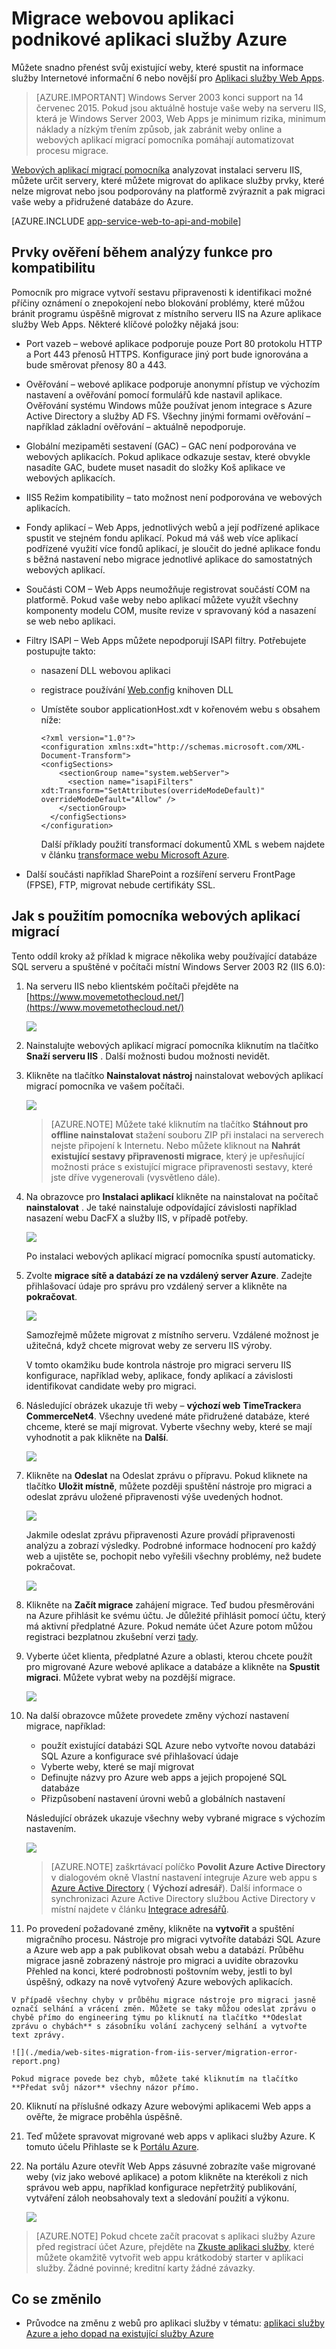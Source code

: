 <properties 
    pageTitle="Migrace webovou aplikaci podnikové aplikaci služby Azure" 
    description="Ukazuje, jak pomocí webových aplikací migrací pomocníka rychle migrovat stávající webů služby IIS do Azure aplikace služby Web Apps" 
    services="app-service" 
    documentationCenter="" 
    authors="cephalin" 
    writer="cephalin" 
    manager="wpickett" 
    editor=""/>

<tags 
    ms.service="app-service" 
    ms.workload="na" 
    ms.tgt_pltfrm="na" 
    ms.devlang="na" 
    ms.topic="article" 
    ms.date="07/01/2016" 
    ms.author="cephalin"/>

# <a name="migrate-an-enterprise-web-app-to-azure-app-service"></a>Migrace webovou aplikaci podnikové aplikaci služby Azure

Můžete snadno přenést svůj existující weby, které spustit na informace služby Internetové informační 6 nebo novější pro [Aplikaci služby Web Apps](http://go.microsoft.com/fwlink/?LinkId=529714). 

>[AZURE.IMPORTANT] Windows Server 2003 konci support na 14 červenec 2015. Pokud jsou aktuálně hostuje vaše weby na serveru IIS, která je Windows Server 2003, Web Apps je minimum rizika, minimum náklady a nízkým třením způsob, jak zabránit weby online a webových aplikací migrací pomocníka pomáhají automatizovat procesu migrace. 

[Webových aplikací migrací pomocníka](https://www.movemetothecloud.net/) analyzovat instalaci serveru IIS, můžete určit servery, které můžete migrovat do aplikace služby prvky, které nelze migrovat nebo jsou podporovány na platformě zvýraznit a pak migraci vaše weby a přidružené databáze do Azure.

[AZURE.INCLUDE [app-service-web-to-api-and-mobile](../../includes/app-service-web-to-api-and-mobile.md)]

## <a name="elements-verified-during-compatibility-analysis"></a>Prvky ověření během analýzy funkce pro kompatibilitu ##
Pomocník pro migrace vytvoří sestavu připravenosti k identifikaci možné příčiny oznámení o znepokojení nebo blokování problémy, které můžou bránit programu úspěšně migrovat z místního serveru IIS na Azure aplikace služby Web Apps. Některé klíčové položky nějaká jsou:

-   Port vazeb – webové aplikace podporuje pouze Port 80 protokolu HTTP a Port 443 přenosů HTTPS. Konfigurace jiný port bude ignorována a bude směrovat přenosy 80 a 443. 
-   Ověřování – webové aplikace podporuje anonymní přístup ve výchozím nastavení a ověřování pomocí formulářů kde nastavil aplikace. Ověřování systému Windows může používat jenom integrace s Azure Active Directory a služby AD FS. Všechny jinými formami ověřování – například základní ověřování – aktuálně nepodporuje. 
-   Globální mezipaměti sestavení (GAC) – GAC není podporována ve webových aplikacích. Pokud aplikace odkazuje sestav, které obvykle nasadíte GAC, budete muset nasadit do složky Koš aplikace ve webových aplikacích. 
-   IIS5 Režim kompatibility – tato možnost není podporována ve webových aplikacích. 
-   Fondy aplikací – Web Apps, jednotlivých webů a její podřízené aplikace spustit ve stejném fondu aplikací. Pokud má váš web více aplikací podřízené využití více fondů aplikací, je sloučit do jedné aplikace fondu s běžná nastavení nebo migrace jednotlivé aplikace do samostatných webových aplikací.
-   Součásti COM – Web Apps neumožňuje registrovat součástí COM na platformě. Pokud vaše weby nebo aplikací můžete využít všechny komponenty modelu COM, musíte revize v spravovaný kód a nasazení se web nebo aplikaci.
-   Filtry ISAPI – Web Apps můžete nepodporují ISAPI filtry. Potřebujete postupujte takto:
    -   nasazení DLL webovou aplikaci 
    -   registrace používání [Web.config](http://www.iis.net/configreference/system.webserver/isapifilters) knihoven DLL
    -   Umístěte soubor applicationHost.xdt v kořenovém webu s obsahem níže:

            <?xml version="1.0"?>
            <configuration xmlns:xdt="http://schemas.microsoft.com/XML-Document-Transform">
            <configSections>
                <sectionGroup name="system.webServer">
                  <section name="isapiFilters" xdt:Transform="SetAttributes(overrideModeDefault)" overrideModeDefault="Allow" />
                </sectionGroup>
              </configSections>
            </configuration>

        Další příklady použití transformací dokumentů XML s webem najdete v článku [transformace webu Microsoft Azure](http://blogs.msdn.com/b/waws/archive/2014/06/17/transform-your-microsoft-azure-web-site.aspx).

-   Další součásti například SharePoint a rozšíření serveru FrontPage (FPSE), FTP, migrovat nebude certifikáty SSL.

## <a name="how-to-use-the-web-apps-migration-assistant"></a>Jak s použitím pomocníka webových aplikací migrací ##
Tento oddíl kroky až příklad k migrace několika weby používající databáze SQL serveru a spuštěné v počítači místní Windows Server 2003 R2 (IIS 6.0):

1.  Na serveru IIS nebo klientském počítači přejděte na [https://www.movemetothecloud.net/](https://www.movemetothecloud.net/) 

    ![](./media/web-sites-migration-from-iis-server/migration-tool-homepage.png)

2.  Nainstalujte webových aplikací migrací pomocníka kliknutím na tlačítko **Snaží serveru IIS** . Další možnosti budou možnosti nevidět. 
4.  Klikněte na tlačítko **Nainstalovat nástroj** nainstalovat webových aplikací migrací pomocníka ve vašem počítači.

    ![](./media/web-sites-migration-from-iis-server/install-page.png)

    >[AZURE.NOTE] Můžete také kliknutím na tlačítko **Stáhnout pro offline nainstalovat** stažení souboru ZIP při instalaci na serverech nejste připojení k Internetu. Nebo můžete kliknout na **Nahrát existující sestavy připravenosti migrace**, který je upřesňující možnosti práce s existující migrace připravenosti sestavy, které jste dříve vygenerovali (vysvětleno dále).

5.  Na obrazovce pro **Instalaci aplikací** klikněte na nainstalovat na počítač **nainstalovat** . Je také nainstaluje odpovídající závislosti například nasazení webu DacFX a služby IIS, v případě potřeby. 

    ![](./media/web-sites-migration-from-iis-server/install-progress.png)

    Po instalaci webových aplikací migrací pomocníka spustí automaticky.
  
6.  Zvolte **migrace sítě a databází ze na vzdálený server Azure**. Zadejte přihlašovací údaje pro správu pro vzdálený server a klikněte na **pokračovat**. 

    ![](./media/web-sites-migration-from-iis-server/migrate-from-remote.png)

    Samozřejmě můžete migrovat z místního serveru. Vzdálené možnost je užitečná, když chcete migrovat weby ze serveru IIS výroby.
 
    V tomto okamžiku bude kontrola nástroje pro migraci serveru IIS konfigurace, například weby, aplikace, fondy aplikací a závislosti identifikovat candidate weby pro migraci. 

8.  Následující obrázek ukazuje tři weby – **výchozí web** **TimeTracker**a **CommerceNet4**. Všechny uvedené máte přidružené databáze, které chceme, které se mají migrovat. Vyberte všechny weby, které se mají vyhodnotit a pak klikněte na **Další**.

    ![](./media/web-sites-migration-from-iis-server/select-migration-candidates.png)
 
9.  Klikněte na **Odeslat** na Odeslat zprávu o přípravu. Pokud kliknete na tlačítko **Uložit místně**, můžete později spuštění nástroje pro migraci a odeslat zprávu uložené připravenosti výše uvedených hodnot.

    ![](./media/web-sites-migration-from-iis-server/upload-readiness-report.png)
 
    Jakmile odeslat zprávu připravenosti Azure provádí připravenosti analýzu a zobrazí výsledky. Podrobné informace hodnocení pro každý web a ujistěte se, pochopit nebo vyřešili všechny problémy, než budete pokračovat. 
 
    ![](./media/web-sites-migration-from-iis-server/readiness-assessment.png)

12. Klikněte na **Začít migrace** zahájení migrace. Teď budou přesměrováni na Azure přihlásit ke svému účtu. Je důležité přihlásit pomocí účtu, který má aktivní předplatné Azure. Pokud nemáte účet Azure potom můžou registraci bezplatnou zkušební verzi [tady](https://azure.microsoft.com/pricing/free-trial/?WT.srch=1&WT.mc_ID=SEM_). 

13. Vyberte účet klienta, předplatné Azure a oblasti, kterou chcete použít pro migrované Azure webové aplikace a databáze a klikněte na **Spustit migraci**. Můžete vybrat weby na pozdější migrace.

    ![](./media/web-sites-migration-from-iis-server/choose-tenant-account.png)

14. Na další obrazovce můžete provedete změny výchozí nastavení migrace, například:

    - použít existující databázi SQL Azure nebo vytvořte novou databázi SQL Azure a konfigurace své přihlašovací údaje
    - Vyberte weby, které se mají migrovat
    - Definujte názvy pro Azure web apps a jejich propojené SQL databáze
    - Přizpůsobení nastavení úrovni webů a globálních nastavení

    Následující obrázek ukazuje všechny weby vybrané migrace s výchozím nastavením.

    ![](./media/web-sites-migration-from-iis-server/migration-settings.png)

    >[AZURE.NOTE] zaškrtávací políčko **Povolit Azure Active Directory** v dialogovém okně Vlastní nastavení integruje Azure web appu s [Azure Active Directory](active-directory-whatis.md) ( **Výchozí adresář**). Další informace o synchronizaci Azure Active Directory službou Active Directory v místní najdete v článku [Integrace adresářů](http://msdn.microsoft.com/library/jj573653).

16.  Po provedení požadované změny, klikněte na **vytvořit** a spuštění migračního procesu. Nástroje pro migraci vytvoříte databázi SQL Azure a Azure web app a pak publikovat obsah webu a databází. Průběhu migrace jasně zobrazený nástroje pro migraci a uvidíte obrazovku Přehled na konci, které podrobnosti poštovním weby, jestli to byl úspěšný, odkazy na nově vytvořený Azure webových aplikacích. 

    V případě všechny chyby v průběhu migrace nástroje pro migraci jasně označí selhání a vrácení změn. Můžete se taky můžou odeslat zprávu o chybě přímo do engineering týmu po kliknutí na tlačítko **Odeslat zprávu o chybách** s zásobníku volání zachycený selhání a vytvořte text zprávy. 

    ![](./media/web-sites-migration-from-iis-server/migration-error-report.png)

    Pokud migrace povede bez chyb, můžete také kliknutím na tlačítko **Předat svůj názor** všechny názor přímo. 
 
20. Kliknutí na příslušné odkazy Azure webovými aplikacemi Web apps a ověřte, že migrace proběhla úspěšně.

21. Teď můžete spravovat migrované web apps v aplikaci služby Azure. K tomuto účelu Přihlaste se k [Portálu Azure](https://portal.azure.com).

22. Na portálu Azure otevřít Web Apps zásuvné zobrazíte vaše migrované weby (viz jako webové aplikace) a potom klikněte na kterékoli z nich správou web appu, například konfigurace nepřetržitý publikování, vytváření záloh neobsahovaly text a sledování použití a výkonu.

    ![](./media/web-sites-migration-from-iis-server/TimeTrackerMigrated.png)

>[AZURE.NOTE] Pokud chcete začít pracovat s aplikaci služby Azure před registrací účet Azure, přejděte na [Zkuste aplikaci služby](http://go.microsoft.com/fwlink/?LinkId=523751), které můžete okamžitě vytvořit web appu krátkodobý starter v aplikaci služby. Žádné povinné; kreditní karty žádné závazky.

## <a name="whats-changed"></a>Co se změnilo
* Průvodce na změnu z webů pro aplikaci služby v tématu: [aplikaci služby Azure a jeho dopad na existující služby Azure](http://go.microsoft.com/fwlink/?LinkId=529714)
 
